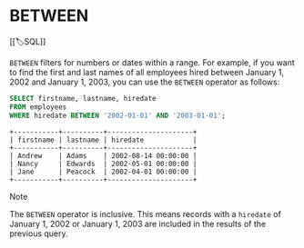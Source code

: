 
# BETWEEN

[[🏷️SQL]]

`BETWEEN` filters for numbers or dates within a range. For example, if you want to find the first and last names of all employees hired between January 1, 2002 and January 1, 2003, you can use the `BETWEEN` operator as follows:

```sql
SELECT firstname, lastname, hiredate
FROM employees
WHERE hiredate BETWEEN '2002-01-01' AND '2003-01-01'; 
```

```
+-----------+----------+---------------------+
| firstname | lastname | hiredate            |
+-----------+----------+---------------------+
| Andrew    | Adams    | 2002-08-14 00:00:00 |
| Nancy     | Edwards  | 2002-05-01 00:00:00 |
| Jane      | Peacock  | 2002-04-01 00:00:00 |
+-----------+----------+---------------------+
```

> [!note]
> The `BETWEEN` operator is inclusive. This means records with a `hiredate` of January 1, 2002 or January 1, 2003 are included in the results of the previous query.